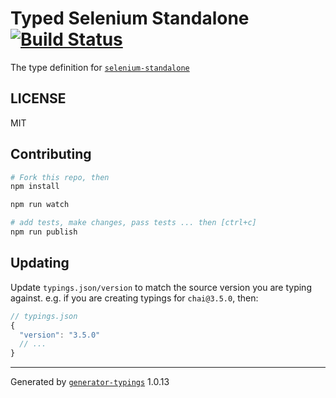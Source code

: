 # Typed Selenium Standalone  [![Build Status](https://travis-ci.org/zelein/typed-selenium-standalone.svg?branch=master)](https://travis-ci.org/zelein/typed-selenium-standalone)


The type definition for [`selenium-standalone`](git+ssh://git@github.com/vvo/selenium-standalone.git)

## LICENSE

MIT

## Contributing

```sh
# Fork this repo, then
npm install

npm run watch

# add tests, make changes, pass tests ... then [ctrl+c]
npm run publish
```

## Updating

Update `typings.json/version` to match the source version you are typing against.
e.g. if you are creating typings for `chai@3.5.0`, then:

```js
// typings.json
{
  "version": "3.5.0"
  // ...
}
```

----

Generated by [`generator-typings`](https://github.com/typings/generator-typings) 1.0.13
